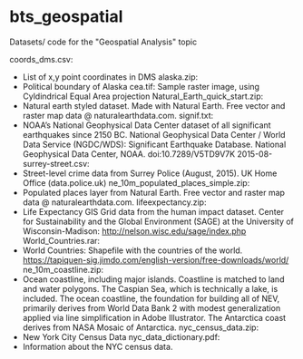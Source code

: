 # bts_geospatial
Datasets/ code for the "Geospatial Analysis" topic

coords_dms.csv:
- List of x,y point coordinates in DMS
alaska.zip:
- Political boundary of Alaska
cea.tif:
Sample raster image, using Cyldindrical Equal Area projection
Natural_Earth_quick_start.zip:
- Natural earth styled dataset. Made with Natural Earth. Free vector and raster map data @ naturalearthdata.com.
signif.txt:
- NOAA’s National Geophysical Data Center dataset of all significant earthquakes since 2150 BC. National Geophysical Data Center / World Data Service (NGDC/WDS): Significant Earthquake Database. National Geophysical Data Center, NOAA. doi:10.7289/V5TD9V7K
2015-08-surrey-street.csv:
- Street-level crime data from Surrey Police (August, 2015). UK Home Office (data.police.uk)
ne_10m_populated_places_simple.zip:
- Populated places layer from Natural Earth. Free vector and raster map data @ naturalearthdata.com.
lifeexpectancy.zip:
-  Life Expectancy GIS Grid data from the human impact dataset.  Center for Sustainability and the Global Environment (SAGE) at the University of Wisconsin-Madison: http://nelson.wisc.edu/sage/index.php
World_Countries.rar:
- World Countries: Shapefile with the countries of the world. https://tapiquen-sig.jimdo.com/english-version/free-downloads/world/
ne_10m_coastline.zip:
- Ocean coastline, including major islands. Coastline is matched to land and water polygons. The Caspian Sea, which is technically a lake, is included. The ocean coastline, the foundation for building all of NEV, primarily derives from World Data Bank 2 with modest generalization applied via line simplification in Adobe Illustrator. The Antarctica coast derives from NASA Mosaic of Antarctica.
nyc_census_data.zip:
- New York City Census Data
nyc_data_dictionary.pdf:
- Information about the NYC census data.
